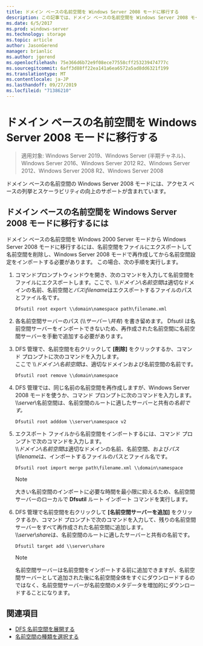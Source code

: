 ```yaml
---
title: ドメイン ベースの名前空間を Windows Server 2008 モードに移行する
description: この記事では、ドメイン ベースの名前空間を Windows Server 2008 モードに移行する方法について説明します。
ms.date: 6/5/2017
ms.prod: windows-server
ms.technology: storage
ms.topic: article
author: JasonGerend
manager: brianlic
ms.author: jgerend
ms.openlocfilehash: 75e366d6b72e9f08ece77558cff253239474777c
ms.sourcegitcommit: 6aff3d88ff22ea141a6ea6572a5ad8dd6321f199
ms.translationtype: MT
ms.contentlocale: ja-JP
ms.lasthandoff: 09/27/2019
ms.locfileid: "71386210"
---
```

# <a name="migrate-a-domain-based-namespace-to-windows-server-2008-mode"></a>ドメイン ベースの名前空間を Windows Server 2008 モードに移行する

> 適用対象: Windows Server 2019、Windows Server (半期チャネル)、Windows Server 2016、Windows Server 2012 R2、Windows Server 2012、Windows Server 2008 R2、Windows Server 2008

ドメイン ベースの名前空間の Windows Server 2008 モードには、アクセス ベースの列挙とスケーラビリティの向上のサポートが含まれています。

## <a name="to-migrate-a-domain-based-namespace-to-windows-server-2008-mode"></a>ドメイン ベースの名前空間を Windows Server 2008 モードに移行するには

ドメイン ベースの名前空間を Windows 2000 Server モードから Windows Server 2008 モードに移行するには、名前空間をファイルにエクスポートして名前空間を削除し、Windows Server 2008 モードで再作成してから名前空間設定をインポートする必要があります。 この場合、次の手順を実行します。

1.  コマンドプロンプトウィンドウを開き、次のコマンドを入力して名前空間をファイルにエクスポートします。ここで、\\\\*ドメイン*\\*名前空間*は適切なドメインの名前、名前空間と*パス\\filename*はエクスポートするファイルのパスとファイル名です。
     ```
     Dfsutil root export \\domain\namespace path\filename.xml 
     ```
2.  各名前空間サーバーのパス (\\\\*サーバー* \\*共有*) を書き留めます。 Dfsutil は名前空間サーバーをインポートできないため、再作成された名前空間に名前空間サーバーを手動で追加する必要があります。
3.  DFS 管理で、名前空間を右クリックして **[削除]** をクリックするか、コマンド プロンプトに次のコマンドを入力します。 <br /> ここで \\\\*ドメイン*\\*名前空間*は、適切なドメインおよび名前空間の名前です。
     ```
     Dfsutil root remove \\domain\namespace
     ```
4.  DFS 管理では、同じ名前の名前空間を再作成しますが、Windows Server 2008 モードを使うか、コマンド プロンプトに次のコマンドを入力します。 <br /> \\\\*server*\\名前空間は、名前空間のルートに適したサーバーと共有の*名前です。*
     ```
     Dfsutil root adddom \\server\namespace v2
     ```
5.  エクスポート ファイルから名前空間をインポートするには、コマンド プロンプトで次のコマンドを入力します。 <br /> \\\\*ドメイン*\\*名前空間*は適切なドメインの名前、名前空間、および*パス\\filename*は、インポートするファイルのパスとファイル名です。
     ```
     Dfsutil root import merge path\filename.xml \\domain\namespace
     ```

    > [!NOTE]
    > 大きい名前空間のインポートに必要な時間を最小限に抑えるため、名前空間サーバーのローカルで **Dfsutil** ルート インポート コマンドを実行します。
6.  DFS 管理で名前空間を右クリックして **[名前空間サーバーを追加]** をクリックするか、コマンド プロンプトで次のコマンドを入力して、残りの名前空間サーバーをすべて再作成された名前空間に追加します。 <br /> \\\\*server*\\*share*は、名前空間のルートに適したサーバーと共有の名前です。
     ```
     Dfsutil target add \\server\share 
     ```

    > [!NOTE]
    > 名前空間サーバーは名前空間をインポートする前に追加できますが、名前空間サーバーとして追加された後に名前空間全体をすぐにダウンロードするのではなく、名前空間サーバーが名前空間のメタデータを増加的にダウンロードすることになります。

## <a name="see-also"></a>関連項目
-   [DFS 名前空間を展開する](deploying-dfs-namespaces.md)
-   [名前空間の種類を選択する](choose-a-namespace-type.md)